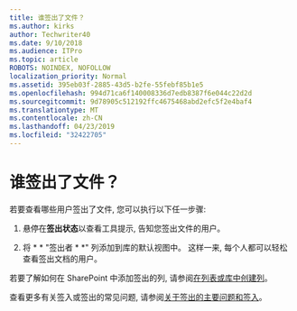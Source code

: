 ```yaml
---
title: 谁签出了文件？
ms.author: kirks
author: Techwriter40
ms.date: 9/10/2018
ms.audience: ITPro
ms.topic: article
ROBOTS: NOINDEX, NOFOLLOW
localization_priority: Normal
ms.assetid: 395eb03f-2885-43d5-b2fe-55febf85b1e5
ms.openlocfilehash: 994d71ca6f140008336d7edb8387f6e044c22d2d
ms.sourcegitcommit: 9d78905c512192ffc4675468abd2efc5f2e4baf4
ms.translationtype: MT
ms.contentlocale: zh-CN
ms.lasthandoff: 04/23/2019
ms.locfileid: "32422705"
---
```

# <a name="who-has-a-file-checked-out"></a>谁签出了文件？

若要查看哪些用户签出了文件, 您可以执行以下任一步骤:
  
1. 悬停在**签出状态**以查看工具提示, 告知您签出文件的用户。 
    
2. 将 * * "签出者 * *" 列添加到库的默认视图中。 这样一来, 每个人都可以轻松查看签出文档的用户。 
    
若要了解如何在 SharePoint 中添加签出的列, 请参阅[在列表或库中创建列](https://go.microsoft.com/fwlink/?linkid=2019591)。 
  
查看更多有关签入或签出的常见问题, 请参阅[关于签出的主要问题和签入](https://go.microsoft.com/fwlink/?linkid=2018786)。
  

